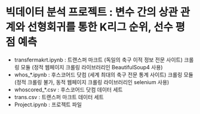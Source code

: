 # 빅데이터 분석 프로젝트 : 변수 간의 상관 관계와 선형회귀를 통한 K리그 순위, 선수 평점 예측

- transfermakrt.ipynb : 트랜스퍼 마크트 (독일의 축구 이적 정보 전문 사이트) 크롤링 모듈 (정적 웹페이지 크롤링 라이브러리인 BeautifulSoup4 사용)
- whos_*.ipynb : 후스코어드 닷컴 (세계 최대의 축구 전문 통계 사이트) 크롤링 모듈 (정적 크롤링 불가, 동적 웹페이지 크롤링 라이브러리인 selenium 사용)
- whoscored_*.csv : 후스코어드 닷컴 데이터 세트
- trans.csv : 트랜스퍼 마크트 데이터 세트
- Project.ipynb : 프로젝트 파일
